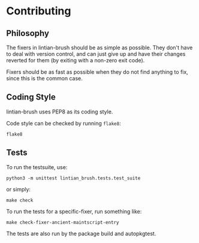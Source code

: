 Contributing
============

Philosophy
----------

The fixers in lintian-brush should be as simple as possible. They don't have to
deal with version control, and can just give up and have their changes reverted
for them (by exiting with a non-zero exit code).

Fixers should be as fast as possible when they do not find anything to fix, since
this is the common case.

Coding Style
------------

lintian-brush uses PEP8 as its coding style.

Code style can be checked by running ``flake8``:

```shell
flake8
```

Tests
-----

To run the testsuite, use:

```shell
python3 -m unittest lintian_brush.tests.test_suite
```

or simply:

```shell
make check
```

To run the tests for a specific-fixer, run something like:

```shell
make check-fixer-ancient-maintscript-entry
```

The tests are also run by the package build and autopkgtest.
